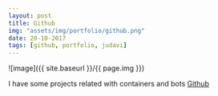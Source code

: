 ```yaml
---
layout: post
title: Github
img: "assets/img/portfolio/github.png"
date: 20-10-2017
tags: [github, portfolio, judavi]
---
```


![image]({{ site.baseurl }}/{{ page.img }})

I have some projects related with containers and bots [Github](https://github.com/judavi)


